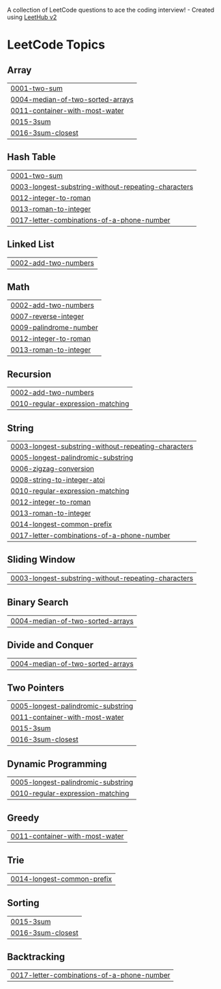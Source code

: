 A collection of LeetCode questions to ace the coding interview! - Created using [LeetHub v2](https://github.com/arunbhardwaj/LeetHub-2.0)
<!---LeetCode Topics Start-->
# LeetCode Topics
## Array
|  |
| ------- |
| [0001-two-sum](https://github.com/hackers-228/leetcodeproblems/tree/master/0001-two-sum) |
| [0004-median-of-two-sorted-arrays](https://github.com/hackers-228/leetcodeproblems/tree/master/0004-median-of-two-sorted-arrays) |
| [0011-container-with-most-water](https://github.com/hackers-228/leetcodeproblems/tree/master/0011-container-with-most-water) |
| [0015-3sum](https://github.com/hackers-228/leetcodeproblems/tree/master/0015-3sum) |
| [0016-3sum-closest](https://github.com/hackers-228/leetcodeproblems/tree/master/0016-3sum-closest) |
## Hash Table
|  |
| ------- |
| [0001-two-sum](https://github.com/hackers-228/leetcodeproblems/tree/master/0001-two-sum) |
| [0003-longest-substring-without-repeating-characters](https://github.com/hackers-228/leetcodeproblems/tree/master/0003-longest-substring-without-repeating-characters) |
| [0012-integer-to-roman](https://github.com/hackers-228/leetcodeproblems/tree/master/0012-integer-to-roman) |
| [0013-roman-to-integer](https://github.com/hackers-228/leetcodeproblems/tree/master/0013-roman-to-integer) |
| [0017-letter-combinations-of-a-phone-number](https://github.com/hackers-228/leetcodeproblems/tree/master/0017-letter-combinations-of-a-phone-number) |
## Linked List
|  |
| ------- |
| [0002-add-two-numbers](https://github.com/hackers-228/leetcodeproblems/tree/master/0002-add-two-numbers) |
## Math
|  |
| ------- |
| [0002-add-two-numbers](https://github.com/hackers-228/leetcodeproblems/tree/master/0002-add-two-numbers) |
| [0007-reverse-integer](https://github.com/hackers-228/leetcodeproblems/tree/master/0007-reverse-integer) |
| [0009-palindrome-number](https://github.com/hackers-228/leetcodeproblems/tree/master/0009-palindrome-number) |
| [0012-integer-to-roman](https://github.com/hackers-228/leetcodeproblems/tree/master/0012-integer-to-roman) |
| [0013-roman-to-integer](https://github.com/hackers-228/leetcodeproblems/tree/master/0013-roman-to-integer) |
## Recursion
|  |
| ------- |
| [0002-add-two-numbers](https://github.com/hackers-228/leetcodeproblems/tree/master/0002-add-two-numbers) |
| [0010-regular-expression-matching](https://github.com/hackers-228/leetcodeproblems/tree/master/0010-regular-expression-matching) |
## String
|  |
| ------- |
| [0003-longest-substring-without-repeating-characters](https://github.com/hackers-228/leetcodeproblems/tree/master/0003-longest-substring-without-repeating-characters) |
| [0005-longest-palindromic-substring](https://github.com/hackers-228/leetcodeproblems/tree/master/0005-longest-palindromic-substring) |
| [0006-zigzag-conversion](https://github.com/hackers-228/leetcodeproblems/tree/master/0006-zigzag-conversion) |
| [0008-string-to-integer-atoi](https://github.com/hackers-228/leetcodeproblems/tree/master/0008-string-to-integer-atoi) |
| [0010-regular-expression-matching](https://github.com/hackers-228/leetcodeproblems/tree/master/0010-regular-expression-matching) |
| [0012-integer-to-roman](https://github.com/hackers-228/leetcodeproblems/tree/master/0012-integer-to-roman) |
| [0013-roman-to-integer](https://github.com/hackers-228/leetcodeproblems/tree/master/0013-roman-to-integer) |
| [0014-longest-common-prefix](https://github.com/hackers-228/leetcodeproblems/tree/master/0014-longest-common-prefix) |
| [0017-letter-combinations-of-a-phone-number](https://github.com/hackers-228/leetcodeproblems/tree/master/0017-letter-combinations-of-a-phone-number) |
## Sliding Window
|  |
| ------- |
| [0003-longest-substring-without-repeating-characters](https://github.com/hackers-228/leetcodeproblems/tree/master/0003-longest-substring-without-repeating-characters) |
## Binary Search
|  |
| ------- |
| [0004-median-of-two-sorted-arrays](https://github.com/hackers-228/leetcodeproblems/tree/master/0004-median-of-two-sorted-arrays) |
## Divide and Conquer
|  |
| ------- |
| [0004-median-of-two-sorted-arrays](https://github.com/hackers-228/leetcodeproblems/tree/master/0004-median-of-two-sorted-arrays) |
## Two Pointers
|  |
| ------- |
| [0005-longest-palindromic-substring](https://github.com/hackers-228/leetcodeproblems/tree/master/0005-longest-palindromic-substring) |
| [0011-container-with-most-water](https://github.com/hackers-228/leetcodeproblems/tree/master/0011-container-with-most-water) |
| [0015-3sum](https://github.com/hackers-228/leetcodeproblems/tree/master/0015-3sum) |
| [0016-3sum-closest](https://github.com/hackers-228/leetcodeproblems/tree/master/0016-3sum-closest) |
## Dynamic Programming
|  |
| ------- |
| [0005-longest-palindromic-substring](https://github.com/hackers-228/leetcodeproblems/tree/master/0005-longest-palindromic-substring) |
| [0010-regular-expression-matching](https://github.com/hackers-228/leetcodeproblems/tree/master/0010-regular-expression-matching) |
## Greedy
|  |
| ------- |
| [0011-container-with-most-water](https://github.com/hackers-228/leetcodeproblems/tree/master/0011-container-with-most-water) |
## Trie
|  |
| ------- |
| [0014-longest-common-prefix](https://github.com/hackers-228/leetcodeproblems/tree/master/0014-longest-common-prefix) |
## Sorting
|  |
| ------- |
| [0015-3sum](https://github.com/hackers-228/leetcodeproblems/tree/master/0015-3sum) |
| [0016-3sum-closest](https://github.com/hackers-228/leetcodeproblems/tree/master/0016-3sum-closest) |
## Backtracking
|  |
| ------- |
| [0017-letter-combinations-of-a-phone-number](https://github.com/hackers-228/leetcodeproblems/tree/master/0017-letter-combinations-of-a-phone-number) |
<!---LeetCode Topics End-->